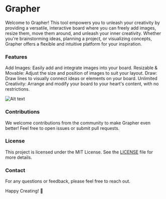 # Grapher

Welcome to Grapher! This tool empowers you to unleash your creativity by providing a versatile, interactive board where you can freely add images, resize them, move them around, and unleash your inner creativity. Whether you're brainstorming ideas, planning a project, or visualizing concepts, Grapher offers a flexible and intuitive platform for your inspiration.

### Features
Add Images: Easily add and integrate images into your board.
Resizable & Movable: Adjust the size and position of images to suit your layout.
Draw: Draw lines to visually connect ideas or elements on your board.
Unlimited Creativity: Arrange and modify your board to your heart's content, with no restrictions.

![Alt text](https://i.imgur.com/xyYZafQ.png)

### Contributions
We welcome contributions from the community to make Grapher even better! Feel free to open issues or submit pull requests.

### License
This project is licensed under the MIT License. See the [LICENSE](https://opensource.org/license/mit) file for more details.

### Contact
For any questions or feedback, please feel free to reach out.

Happy Creating! 🎨